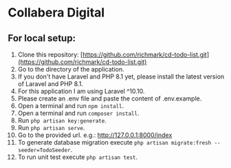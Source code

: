 # Collabera Digital

## For local setup:
1. Clone this repository: [https://github.com/richmark/cd-todo-list.git](https://github.com/richmark/cd-todo-list.git)
2. Go to the directory of the application.
3. If you don't have Laravel and PHP 8.1 yet, please install the latest version of Laravel and PHP 8.1.
4. For this application I am using Laravel ^10.10.
5. Please create an .env file and paste the content of .env.example.
6. Open a terminal and run `npm install`.
7. Open a terminal and run `composer install`.
8. Run `php artisan key:generate`.
9. Run `php artisan serve`.
10. Go to the provided url. e.g.: http://127.0.0.1:8000/index
11. To generate database migration execute `php artisan migrate:fresh --seeder=TodoSeeder`.
12. To run unit test execute `php artisan test`.
